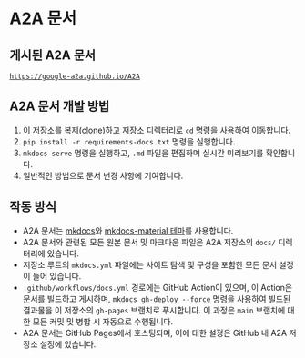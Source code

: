 # A2A 문서

## 게시된 A2A 문서

[`https://google-a2a.github.io/A2A`](https://google-a2a.github.io/A2A)

## A2A 문서 개발 방법

1. 이 저장소를 복제(clone)하고 저장소 디렉터리로 `cd` 명령을 사용하여 이동합니다.
2. `pip install -r requirements-docs.txt` 명령을 실행합니다.
3. `mkdocs serve` 명령을 실행하고, `.md` 파일을 편집하며 실시간 미리보기를 확인합니다.
4. 일반적인 방법으로 문서 변경 사항에 기여합니다.

## 작동 방식

- A2A 문서는 [mkdocs](https://www.mkdocs.org/)와 [mkdocs-material 테마](https://squidfunk.github.io/mkdocs-material/)를 사용합니다.
- A2A 문서와 관련된 모든 원본 문서 및 마크다운 파일은 A2A 저장소의 `docs/` 디렉터리에 있습니다.
- 저장소 루트의 `mkdocs.yml` 파일에는 사이트 탐색 및 구성을 포함한 모든 문서 설정이 들어 있습니다.
- `.github/workflows/docs.yml` 경로에는 GitHub Action이 있으며, 이 Action은 문서를 빌드하고 게시하며, `mkdocs gh-deploy --force` 명령을 사용하여 빌드된 결과물을 이 저장소의 `gh-pages` 브랜치로 푸시합니다. 이 과정은 `main` 브랜치에 대한 모든 커밋 및 병합 시 자동으로 수행됩니다.
- A2A 문서는 GitHub Pages에서 호스팅되며, 이에 대한 설정은 GitHub 내 A2A 저장소 설정에 있습니다.
